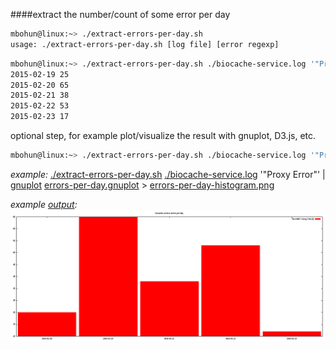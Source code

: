 ####extract the number/count of some error per day

```BASH
mbohun@linux:~> ./extract-errors-per-day.sh
usage: ./extract-errors-per-day.sh [log file] [error regexp]
```
```BASH
mbohun@linux:~> ./extract-errors-per-day.sh ./biocache-service.log '"Proxy Error"'
2015-02-19 25
2015-02-20 65
2015-02-21 38
2015-02-22 53
2015-02-23 17
```
optional step, for example plot/visualize the result with gnuplot, D3.js, etc.
```BASH
mbohun@linux:~> ./extract-errors-per-day.sh ./biocache-service.log '"Proxy Error"' | gnuplot errors-per-day.gnuplot > errors-per-day-histogram.png
```

*example:*
[./extract-errors-per-day.sh](extract-errors-per-day.sh) [./biocache-service.log](biocache-service.log) '"Proxy Error"' | [gnuplot](http://www.gnuplot.info) [errors-per-day.gnuplot](errors-per-day.gnuplot) > [errors-per-day-histogram.png](errors-per-day-histogram.png)

*example [output](errors-per-day-histogram.png):*
![Alt text](https://raw.githubusercontent.com/mbohun/ala_biocache_test/master/test/test-errors-per-day/errors-per-day-histogram.png "example ouptut")
